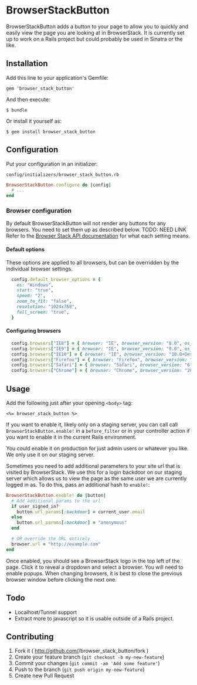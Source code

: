 # BrowserStackButton

BrowserStackButton adds a button to your page to allow you to quickly and
easily view the page you are looking at in BrowserStack. It is currently set up
to work on a Rails project but could probably be used in Sinatra or the like.

## Installation

Add this line to your application's Gemfile:

    gem 'browser_stack_button'

And then execute:

    $ bundle

Or install it yourself as:

    $ gem install browser_stack_button

## Configuration

Put your configuration in an initializer:

`config/initializers/browser_stack_button.rb`

```ruby
BrowserStackButton.configure do |config|
  # ...
end
```

### Browser configuration

By default BrowserStackButton will not render any buttons for any browsers.
You need to set them up as described below.
TODO: NEED LINK
Refer to the [Browser Stack API documentation]() for what each setting means.

#### Default options

These options are applied to all browsers, but can be overridden by the
individual browser settings.

```ruby
  config.default_browser_options = {
    os: "Windows",
    start: "true",
    speed: "2",
    zoom_to_fit: "false",
    resolution: "1024x768",
    full_screen: "true",
  }
```

#### Configuring browsers

```ruby
  config.browsers["IE8"] = { browser: "IE", browser_version: "8.0", os_version: "7" }
  config.browsers["IE9"] = { browser: "IE", browser_version: "9.0", os_version: "7" }
  config.browsers["IE10"] = { browser: "IE", browser_version: "10.0+Desktop", os_version: "8" }
  config.browsers["Firefox"] = { browser: "Firefox", browser_version: "22.0", os_version: "7" }
  config.browsers["Safari"] = { browser: "Safari", browser_version: "6.0", os: "OS X", os_version: "Mountain Lion" }
  config.browsers["Chrome"] = { browser: "Chrome", browser_version: "28.0", os_version: "7" }
```

## Usage

Add the following just after your opening `<body>` tag:

```erb
<%= browser_stack_button %>
```

If you want to enable it, likely only on a staging server, you can call
call `BrowserStackButton.enable!` in a `before_filter` or in your controller
action if you want to enable it in the current Rails environment.

You could enable it on production for just admin users or whatever you like. We
only use it on our staging server.

Sometimes you need to add additional parameters to your site url that is
visited by BrowserStack. We use this for a login backdoor on our staging server
which allows us to view the page as the same user we are currently logged in
as. To do this, pass an additional hash to `enable!`:

```ruby
BrowserStackButton.enable! do |button|
  # Add additional params to the url
  if user_signed_in?
    button.url_params[:backdoor] = current_user.email
  else
    button.url_params[:backdoor] = "anonymous"
  end

  # OR override the URL entirely
  browser.url = "http://example.com"
end
```

Once enabled, you should see a BrowserStack logo in the top left of the page.
Click it to reveal a dropdown and select a browser. You will need to enable
popups. When changing browsers, it is best to close the previous browser window
before clicking the next one.

## Todo

* Localhost/Tunnel support
* Extract more to javascript so it is usable outside of a Rails project.

## Contributing

1. Fork it ( http://github.com/<my-github-username>/browser_stack_button/fork )
2. Create your feature branch (`git checkout -b my-new-feature`)
3. Commit your changes (`git commit -am 'Add some feature'`)
4. Push to the branch (`git push origin my-new-feature`)
5. Create new Pull Request
